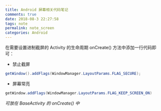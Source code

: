 ```yaml
---
title: Android 屏幕相关代码笔记
comments: true
date: 2018-08-3 22:27:58
tags: note
permalink: note_screen
categories: Android
---
```


在需要设置进制截屏的 Activity 的生命周期 onCreate() 方法中添加一行代码即可：

- 禁止截屏

```java
getWindow().addFlags(WindowManager.LayoutParams.FLAG_SECURE);
```
- 屏幕常亮  

```java
getWindow.addFlags(WindowManager.LayoutParams.FLAG_KEEP_SCREEN_ON)
```

*可放在 BaseActivity 的 onCreate()  中*

